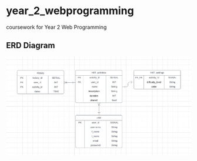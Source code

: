 # year_2_webprogramming
coursework for Year 2 Web Programming


## ERD Diagram
![image](https://github.com/fl720/year_2_webprogramming/blob/main/web_erd.png)
